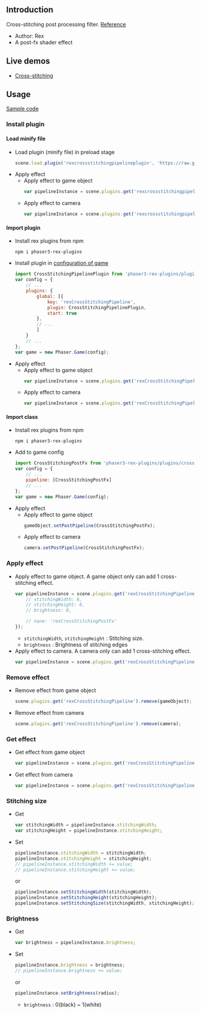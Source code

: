 ## Introduction

Cross-stitching post processing filter. [Reference](https://www.geeks3d.com/20110408/cross-stitching-post-processing-shader-glsl-filter-geexlab-pixel-bender/)

- Author: Rex
- A post-fx shader effect

## Live demos

- [Cross-stitching](https://codepen.io/rexrainbow/pen/XWMEdYz)

## Usage

[Sample code](https://github.com/rexrainbow/phaser3-rex-notes/tree/master/examples/shader-crossstitching)

### Install plugin

#### Load minify file

- Load plugin (minify file) in preload stage
    ```javascript
    scene.load.plugin('rexcrossstitchingpipelineplugin', 'https://raw.githubusercontent.com/rexrainbow/phaser3-rex-notes/master/dist/rexcrossstitchingpipelineplugin.min.js', true);
    ```
- Apply effect
    - Apply effect to game object
        ```javascript
        var pipelineInstance = scene.plugins.get('rexcrossstitchingpipelineplugin').add(gameObject, config);
        ```
    - Apply effect to camera
        ```javascript
        var pipelineInstance = scene.plugins.get('rexcrossstitchingpipelineplugin').add(camera, config);
        ```

#### Import plugin

- Install rex plugins from npm
    ```
    npm i phaser3-rex-plugins
    ```
- Install plugin in [configuration of game](game.md#configuration)
    ```javascript
    import CrossStitchingPipelinePlugin from 'phaser3-rex-plugins/plugins/crossstitchingpipeline-plugin.js';
    var config = {
        // ...
        plugins: {
            global: [{
                key: 'rexCrossStitchingPipeline',
                plugin: CrossStitchingPipelinePlugin,
                start: true
            },
            // ...
            ]
        }
        // ...
    };
    var game = new Phaser.Game(config);
    ```
- Apply effect
    - Apply effect to game object
        ```javascript
        var pipelineInstance = scene.plugins.get('rexCrossStitchingPipeline').add(gameObject, config);
        ```
    - Apply effect to camera
        ```javascript
        var pipelineInstance = scene.plugins.get('rexCrossStitchingPipeline').add(camera, config);
        ```

#### Import class

- Install rex plugins from npm
    ```
    npm i phaser3-rex-plugins
    ```
- Add to game config
    ```javascript
    import CrossStitchingPostFx from 'phaser3-rex-plugins/plugins/crossstitchingpipeline.js';
    var config = {
        // ...
        pipeline: [CrossStitchingPostFx]
        // ...
    };
    var game = new Phaser.Game(config);
    ```
- Apply effect
    - Apply effect to game object
        ```javascript
        gameObject.setPostPipeline(CrossStitchingPostFx);
        ```
    - Apply effect to camera
        ```javascript
        camera.setPostPipeline(CrossStitchingPostFx);
        ```

### Apply effect

- Apply effect to game object. A game object only can add 1 cross-stitching effect.
    ```javascript
    var pipelineInstance = scene.plugins.get('rexCrossStitchingPipeline').add(gameObject, {
        // stitchingWidth: 6,
        // stitchingHeight: 6,
        // brightness: 0,

        // nane: 'rexCrossStitchingPostFx'
    });
    ```
    - `stitchingWidth`, `stitchingHeight` : Stitching size.
    - `brightness` : Brightness of stitching edges
- Apply effect to camera. A camera only can add 1 cross-stitching effect.
    ```javascript
    var pipelineInstance = scene.plugins.get('rexCrossStitchingPipeline').add(camera, config);
    ```

### Remove effect

- Remove effect from game object
    ```javascript
    scene.plugins.get('rexCrossStitchingPipeline').remove(gameObject);
    ```
- Remove effect from camera
    ```javascript
    scene.plugins.get('rexCrossStitchingPipeline').remove(camera);
    ```

### Get effect

- Get effect from game object
    ```javascript
    var pipelineInstance = scene.plugins.get('rexCrossStitchingPipeline').get(gameObject);
    ```
- Get effect from camera
    ```javascript
    var pipelineInstance = scene.plugins.get('rexCrossStitchingPipeline').get(camera);
    ```

### Stitching size

- Get
    ```javascript
    var stitchingWidth = pipelineInstance.stitchingWidth;
    var stitchingHeight = pipelineInstance.stitchingHeight;
    ```
- Set
    ```javascript
    pipelineInstance.stitchingWidth = stitchingWidth;
    pipelineInstance.stitchingHeight = stitchingHeight;
    // pipelineInstance.stitchingWidth += value;
    // pipelineInstance.stitchingHeight += value;
    ```
    or
    ```javascript
    pipelineInstance.setStitchingWidth(stitchingWidth);
    pipelineInstance.setStitchingHeight(stitchingHeight);
    pipelineInstance.setStitchingSize(stitchingWidth, stitchingHeight);
    ```

### Brightness

- Get
    ```javascript
    var brightness = pipelineInstance.brightness;
    ```
- Set
    ```javascript
    pipelineInstance.brightness = brightness;
    // pipelineInstance.brightness += value;
    ```
    or
    ```javascript
    pipelineInstance.setBrightness(radius);
    ```
    - `brightness` : 0(black) ~ 1(white)
